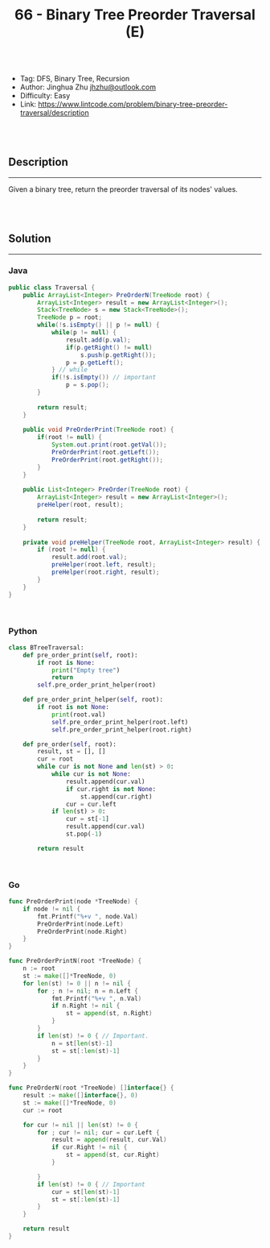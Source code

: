 # <center>66 - Binary Tree Preorder Traversal (E)</center> 



<br></br>

* Tag: DFS, Binary Tree, Recursion
* Author: Jinghua Zhu <jhzhu@outlook.com>
* Difficulty: Easy
* Link: https://www.lintcode.com/problem/binary-tree-preorder-traversal/description

<br></br>



## Description
----
Given a binary tree, return the preorder traversal of its nodes' values.

<br></br>



## Solution
----
### Java
```java
public class Traversal {
	public ArrayList<Integer> PreOrderN(TreeNode root) {
		ArrayList<Integer> result = new ArrayList<Integer>();
		Stack<TreeNode> s = new Stack<TreeNode>();
		TreeNode p = root;
		while(!s.isEmpty() || p != null) {
			while(p != null) {
				result.add(p.val);
				if(p.getRight() != null) 
					s.push(p.getRight());
				p = p.getLeft();
			} // while
			if(!s.isEmpty()) // important
				p = s.pop(); 
		}
		
		return result;
	}
	
	public void PreOrderPrint(TreeNode root) {
		if(root != null) {
			System.out.print(root.getVal());
			PreOrderPrint(root.getLeft());
			PreOrderPrint(root.getRight());
		}
	}
	
	public List<Integer> PreOrder(TreeNode root) {
        ArrayList<Integer> result = new ArrayList<Integer>();
        preHelper(root, result);
        
        return result;
    }
    
    private void preHelper(TreeNode root, ArrayList<Integer> result) {
        if (root != null) {
            result.add(root.val);
            preHelper(root.left, result);
            preHelper(root.right, result);
        }
    }
}
```

<br>


### Python
```python
class BTreeTraversal:
    def pre_order_print(self, root):
        if root is None:
            print("Empty tree")
            return
        self.pre_order_print_helper(root)

    def pre_order_print_helper(self, root):
        if root is not None:
            print(root.val)
            self.pre_order_print_helper(root.left)
            self.pre_order_print_helper(root.right)

    def pre_order(self, root):
        result, st = [], []
        cur = root
        while cur is not None and len(st) > 0:
            while cur is not None:
                result.append(cur.val)
                if cur.right is not None:
                    st.append(cur.right)
                cur = cur.left
            if len(st) > 0:
                cur = st[-1]
                result.append(cur.val)
                st.pop(-1)

        return result
```

<br>


### Go
```go
func PreOrderPrint(node *TreeNode) {
	if node != nil {
		fmt.Printf("%+v ", node.Val)
		PreOrderPrint(node.Left)
		PreOrderPrint(node.Right)
	}
}
```

```go
func PreOrderPrintN(root *TreeNode) {
	n := root
	st := make([]*TreeNode, 0)
	for len(st) != 0 || n != nil {
		for ; n != nil; n = n.Left {
			fmt.Printf("%+v ", n.Val)
			if n.Right != nil {
				st = append(st, n.Right)
			}
		}
		if len(st) != 0 { // Important.
			n = st[len(st)-1]
			st = st[:len(st)-1]
		}
	}
}
```

```go
func PreOrderN(root *TreeNode) []interface{} {
	result := make([]interface{}, 0)
	st := make([]*TreeNode, 0)
	cur := root

	for cur != nil || len(st) != 0 {
		for ; cur != nil; cur = cur.Left {
			result = append(result, cur.Val)
			if cur.Right != nil {
				st = append(st, cur.Right)
			}

		}
		if len(st) != 0 { // Important
			cur = st[len(st)-1]
			st = st[:len(st)-1]
		}
	}

	return result
}
```